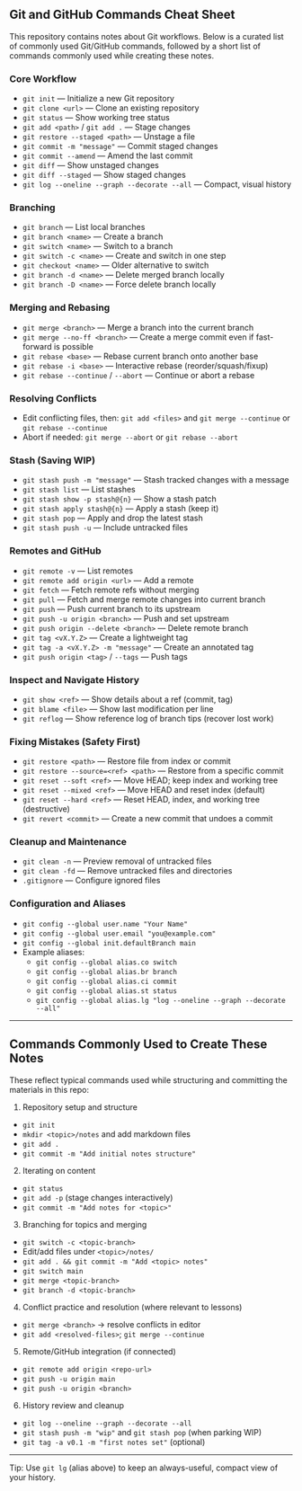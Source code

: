 ## Git and GitHub Commands Cheat Sheet

This repository contains notes about Git workflows. Below is a curated list of commonly used Git/GitHub commands, followed by a short list of commands commonly used while creating these notes.

### Core Workflow
- `git init` — Initialize a new Git repository
- `git clone <url>` — Clone an existing repository
- `git status` — Show working tree status
- `git add <path>` / `git add .` — Stage changes
- `git restore --staged <path>` — Unstage a file
- `git commit -m "message"` — Commit staged changes
- `git commit --amend` — Amend the last commit
- `git diff` — Show unstaged changes
- `git diff --staged` — Show staged changes
- `git log --oneline --graph --decorate --all` — Compact, visual history

### Branching
- `git branch` — List local branches
- `git branch <name>` — Create a branch
- `git switch <name>` — Switch to a branch
- `git switch -c <name>` — Create and switch in one step
- `git checkout <name>` — Older alternative to switch
- `git branch -d <name>` — Delete merged branch locally
- `git branch -D <name>` — Force delete branch locally

### Merging and Rebasing
- `git merge <branch>` — Merge a branch into the current branch
- `git merge --no-ff <branch>` — Create a merge commit even if fast-forward is possible
- `git rebase <base>` — Rebase current branch onto another base
- `git rebase -i <base>` — Interactive rebase (reorder/squash/fixup)
- `git rebase --continue` / `--abort` — Continue or abort a rebase

### Resolving Conflicts
- Edit conflicting files, then: `git add <files>` and `git merge --continue` or `git rebase --continue`
- Abort if needed: `git merge --abort` or `git rebase --abort`

### Stash (Saving WIP)
- `git stash push -m "message"` — Stash tracked changes with a message
- `git stash list` — List stashes
- `git stash show -p stash@{n}` — Show a stash patch
- `git stash apply stash@{n}` — Apply a stash (keep it)
- `git stash pop` — Apply and drop the latest stash
- `git stash push -u` — Include untracked files

### Remotes and GitHub
- `git remote -v` — List remotes
- `git remote add origin <url>` — Add a remote
- `git fetch` — Fetch remote refs without merging
- `git pull` — Fetch and merge remote changes into current branch
- `git push` — Push current branch to its upstream
- `git push -u origin <branch>` — Push and set upstream
- `git push origin --delete <branch>` — Delete remote branch
- `git tag <vX.Y.Z>` — Create a lightweight tag
- `git tag -a <vX.Y.Z> -m "message"` — Create an annotated tag
- `git push origin <tag>` / `--tags` — Push tags

### Inspect and Navigate History
- `git show <ref>` — Show details about a ref (commit, tag)
- `git blame <file>` — Show last modification per line
- `git reflog` — Show reference log of branch tips (recover lost work)

### Fixing Mistakes (Safety First)
- `git restore <path>` — Restore file from index or commit
- `git restore --source=<ref> <path>` — Restore from a specific commit
- `git reset --soft <ref>` — Move HEAD; keep index and working tree
- `git reset --mixed <ref>` — Move HEAD and reset index (default)
- `git reset --hard <ref>` — Reset HEAD, index, and working tree (destructive)
- `git revert <commit>` — Create a new commit that undoes a commit

### Cleanup and Maintenance
- `git clean -n` — Preview removal of untracked files
- `git clean -fd` — Remove untracked files and directories
- `.gitignore` — Configure ignored files

### Configuration and Aliases
- `git config --global user.name "Your Name"`
- `git config --global user.email "you@example.com"`
- `git config --global init.defaultBranch main`
- Example aliases:
  - `git config --global alias.co switch`
  - `git config --global alias.br branch`
  - `git config --global alias.ci commit`
  - `git config --global alias.st status`
  - `git config --global alias.lg "log --oneline --graph --decorate --all"`

---

## Commands Commonly Used to Create These Notes

These reflect typical commands used while structuring and committing the materials in this repo:

1) Repository setup and structure
- `git init`
- `mkdir <topic>/notes` and add markdown files
- `git add .`
- `git commit -m "Add initial notes structure"`

2) Iterating on content
- `git status`
- `git add -p` (stage changes interactively)
- `git commit -m "Add notes for <topic>"`

3) Branching for topics and merging
- `git switch -c <topic-branch>`
- Edit/add files under `<topic>/notes/`
- `git add . && git commit -m "Add <topic> notes"`
- `git switch main`
- `git merge <topic-branch>`
- `git branch -d <topic-branch>`

4) Conflict practice and resolution (where relevant to lessons)
- `git merge <branch>` → resolve conflicts in editor
- `git add <resolved-files>`; `git merge --continue`

5) Remote/GitHub integration (if connected)
- `git remote add origin <repo-url>`
- `git push -u origin main`
- `git push -u origin <branch>`

6) History review and cleanup
- `git log --oneline --graph --decorate --all`
- `git stash push -m "wip"` and `git stash pop` (when parking WIP)
- `git tag -a v0.1 -m "first notes set"` (optional)

---

Tip: Use `git lg` (alias above) to keep an always-useful, compact view of your history.


